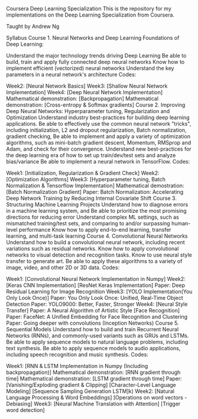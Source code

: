 Coursera Deep Learning Specialization
This is the repository for my implementations on the Deep Learning Specialization from Coursera.

Taught by Andrew Ng

Syllabus
Course 1. Neural Networks and Deep Learning
Foundations of Deep Learning:

Understand the major technology trends driving Deep Learning
Be able to build, train and apply fully connected deep neural networks
Know how to implement efficient (vectorized) neural networks
Understand the key parameters in a neural network's architecture
Codes:

Week2: [Neural Network Basics]
Week3: [Shallow Neural Network Implementation]
Week4: [Deep Neural Network Implementation]
Mathematical demonstration: [Backpropagation]
Mathematical demonstration: [Cross-entropy & Softmax gradients]
Course 2. Improving Deep Neural Networks: Hyperparameter tuning, Regularization and Optimization
Understand industry best-practices for building deep learning applications.
Be able to effectively use the common neural network "tricks", including initialization, L2 and dropout regularization, Batch normalization, gradient checking,
Be able to implement and apply a variety of optimization algorithms, such as mini-batch gradient descent, Momentum, RMSprop and Adam, and check for their convergence.
Understand new best-practices for the deep learning era of how to set up train/dev/test sets and analyze bias/variance
Be able to implement a neural network in TensorFlow.
Codes:

Week1: [Initialization, Regularization & Gradient Check]
Week2: [Optimization Algorithms]
Week3: [Hyperparameter tuning, Batch Normalization & Tensorflow Implementation]
Mathematical demostration: [Batch Normalization Gradient]
Paper: Batch Normalization: Accelerating Deep Network Training by Reducing Internal Covariate Shift
Course 3. Structuring Machine Learning Projects
Understand how to diagnose errors in a machine learning system, and
Be able to prioritize the most promising directions for reducing error
Understand complex ML settings, such as mismatched training/test sets, and comparing to and/or surpassing human-level performance
Know how to apply end-to-end learning, transfer learning, and multi-task learning
Course 4. Convolutional Neural Networks
Understand how to build a convolutional neural network, including recent variations such as residual networks.
Know how to apply convolutional networks to visual detection and recognition tasks.
Know to use neural style transfer to generate art.
Be able to apply these algorithms to a variety of image, video, and other 2D or 3D data.
Codes:

Week1: [Convolutional Neural Network Implementation in Numpy]
Week2:
[Keras CNN Implementation]
[ResNet Keras Implementation]
Paper: Deep Residual Learning for Image Recognition
Week3:
[YOLO Implementation(You Only Look Once)]
Paper: You Only Look Once: Unified, Real-Time Object Detection
Paper: YOLO9000: Better, Faster, Stronger
Week4:
[Neural Style Transfer]
Paper: A Neural Algorithm of Artistic Style
[Face Recognition]
Paper: FaceNet: A Unified Embedding for Face Recognition and Clustering
Paper: Going deeper with convolutions (Inception Networks)
Course 5. Sequential Models
Understand how to build and train Recurrent Neural Networks (RNNs), and commonly-used variants such as GRUs and LSTMs.
Be able to apply sequence models to natural language problems, including text synthesis.
Be able to apply sequence models to audio applications, including speech recognition and music synthesis.
Codes:

Week1:
[RNN & LSTM Implementation in Numpy (Including backpropagation)]
Mathematical demonstration: [RNN gradient through time]
Mathematical demonstration: [LSTM gradient through time]
Paper: [Vanishing/Exploding gradient & Clipping]
[Character-Level Language Modeling]
[Sequence Sampling Generation LSTM]k)
Week2:
[Natural Language Processing & Word Embeddings]
[Operations on word vectors - Debiasing]
Week3:
[Neural Machine Translation with Attention]
[Trigger word detection]
